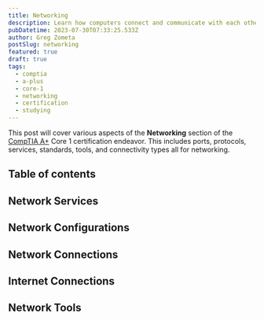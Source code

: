 ```yaml
---
title: Networking
description: Learn how computers connect and communicate with each other via networking.
pubDatetime: 2023-07-30T07:33:25.533Z
author: Greg Zometa
postSlug: networking
featured: true
draft: true
tags:
  - comptia
  - a-plus
  - core-1
  - networking
  - certification
  - studying
---
```


This post will cover various aspects of the **Networking** section of the
[CompTIA A+](https://www.comptia.org/certifications/a) Core 1 certification endeavor. This includes ports, protocols,
services, standards, tools, and connectivity types all for networking.

## Table of contents

## Network Services

## Network Configurations

## Network Connections

## Internet Connections

## Network Tools

